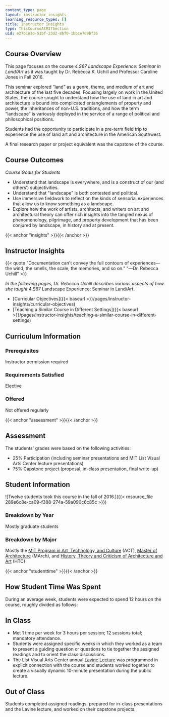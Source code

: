```yaml
---
content_type: page
layout: instructor_insights
learning_resource_types: []
title: Instructor Insights
type: ThisCourseAtMITSection
uid: e27b1e3d-51bf-23d2-8bf0-1bbce709bf36
---
```


Course Overview
---------------

This page focuses on the course _4.S67 Landscape Experience: Seminar in Land/Art_ as it was taught by Dr. Rebecca K. Uchill and Professor Caroline Jones in Fall 2016.

This seminar explored “land” as a genre, theme, and medium of art and architecture of the last five decades. Focusing largely on work in the United States, the course sought to understand how the use of land in art and architecture is bound into complicated entanglements of property and power, the inheritances of non-U.S. traditions, and how the term “landscape” is variously deployed in the service of a range of political and philosophical positions.

Students had the opportunity to participate in a pre-term field trip to experience the use of land art and architecture in the American Southwest.

A final research paper or project equivalent was the capstone of the course.

Course Outcomes
---------------

_Course Goals for Students_

*   Understand that landscape is everywhere, and is a construct of our (and others’) subjectivities.
*   Understand that "landscape" is both contested and political.
*   Use immersive fieldwork to reflect on the kinds of sensorial experiences that allow us to know something as a landscape.
*   Explore how the work of artists, architects, and writers on art and architectural theory can offer rich insights into the tangled nexus of phenomenology, pilgrimage, and property development that has been conjured by landscape, in history and at present.

{{< anchor "insights" >}}{{< /anchor >}}

Instructor Insights
-------------------

{{< quote "Documentation can't convey the full contours of experiences—the wind, the smells, the scale, the memories, and so on." "—Dr. Rebecca Uchill" >}}

_In the following pages, Dr. Rebecca Uchill describes various aspects of how she taught_ 4.S67 Landscape Experience: Seminar in Land/Art.

*   [Curricular Objectives]({{< baseurl >}}/pages/instructor-insights/curricular-objectives)
*   [Teaching a Similar Course in Different Settings]({{< baseurl >}}/pages/instructor-insights/teaching-a-similar-course-in-different-settings)

Curriculum Information
----------------------

### Prerequisites

Instructor permission required

### Requirements Satisfied

Elective

### Offered

Not offered regularly

{{< anchor "assessment" >}}{{< /anchor >}}

Assessment
----------

The students' grades were based on the following activities:

- 25% Participation (including seminar presentations and MIT List Visual Arts Center lecture presentations)
- 75% Capstone project (proposal, in-class presentation, final write-up)

Student Information
-------------------

![Twelve students took this course in the fall of 2016.]({{< resource_file 289e6c8e-ca09-f388-274a-59a090c6c85c >}})

### Breakdown by Year

Mostly graduate students

### Breakdown by Major

Mostly the [MIT Program in Art, Technology, and Culture](http://act.mit.edu/) (ACT), [Master of Architecture](https://architecture.mit.edu/architecture-and-urbanism/degree/march) (MArch), and [History, Theory and Criticism of Architecture and Art](https://architecture.mit.edu/discipline/history-theory-and-criticism) (HTC)

{{< anchor "studenttime" >}}{{< /anchor >}}

How Student Time Was Spent
--------------------------

During an average week, students were expected to spend 12 hours on the course, roughly divided as follows:

In Class
--------

*   Met 1 time per week for 3 hours per session; 12 sessions total; mandatory attendance.
*   Students were assigned specific weeks in which they worked as a team to present a guiding question or questions to tie together the assigned readings and to orient the class discussions.
*   The List Visual Arts Center annual [Lavine Lecture](https://listart.mit.edu/events-programs/public-program-lavine-lecture) was programmed in explicit connection with the course and students worked together to create a visually dynamic 10-minute presentation during the public lecture.

Out of Class
------------

Students completed assigned readings, prepared for in-class presentations and the Lavine lecture, and worked on their capstone projects.